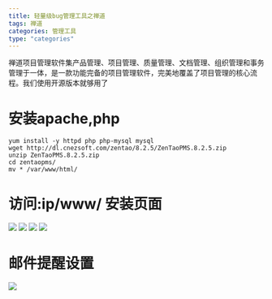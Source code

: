```yaml
---
title: 轻量级bug管理工具之禅道
tags: 禅道
categories: 管理工具
type: "categories"
---
```



禅道项目管理软件集产品管理、项目管理、质量管理、文档管理、组织管理和事务管理于一体，是一款功能完备的项目管理软件，完美地覆盖了项目管理的核心流程。我们使用开源版本就够用了
<!-- more -->

# 安装apache,php #

```
yum install -y httpd php php-mysql mysql
wget http://dl.cnezsoft.com/zentao/8.2.5/ZenTaoPMS.8.2.5.zip
unzip ZenTaoPMS.8.2.5.zip 
cd zentaopms/
mv * /var/www/html/
```

# 访问:ip/www/  安装页面 #
       
![](http://ocppiicaw.bkt.clouddn.com/chandao1.png)
![](http://ocppiicaw.bkt.clouddn.com/chandao2.png)
![](http://ocppiicaw.bkt.clouddn.com/chandao3.png)
![](http://ocppiicaw.bkt.clouddn.com/chandao4.png)
     
# 邮件提醒设置 #
 
![](http://ocppiicaw.bkt.clouddn.com/chandao5.png)
